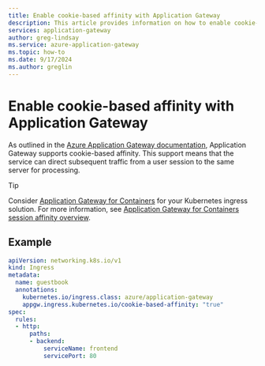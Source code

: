 ```yaml
---
title: Enable cookie-based affinity with Application Gateway
description: This article provides information on how to enable cookie-based affinity with Application Gateway. 
services: application-gateway
author: greg-lindsay
ms.service: azure-application-gateway
ms.topic: how-to
ms.date: 9/17/2024
ms.author: greglin
---
```


# Enable cookie-based affinity with Application Gateway

As outlined in the [Azure Application Gateway documentation](./application-gateway-components.md#http-settings), Application Gateway supports cookie-based affinity. This support means that the service can direct subsequent traffic from a user session to the same server for processing.

> [!TIP]
> Consider [Application Gateway for Containers](for-containers/overview.md) for your Kubernetes ingress solution. For more information, see [Application Gateway for Containers session affinity overview](for-containers/session-affinity.md).

## Example

```yaml
apiVersion: networking.k8s.io/v1
kind: Ingress
metadata:
  name: guestbook
  annotations:
    kubernetes.io/ingress.class: azure/application-gateway
    appgw.ingress.kubernetes.io/cookie-based-affinity: "true"
spec:
  rules:
  - http:
      paths:
      - backend:
          serviceName: frontend
          servicePort: 80
```
